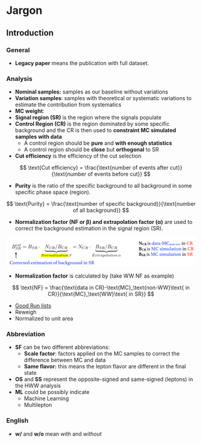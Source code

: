 # Jargon

## Introduction

### General

* **Legacy paper** means the publication with full dataset. 

### Analysis

* **Nominal samples:** samples as our baseline without variations
* **Variation samples**: samples with theoretical or systematic variations to estimate the contribution from systematics
* **MC weight**: 
* **Signal region \(SR\)** is the region where the signals populate
* **Control Region \(CR\)** is the region dominated by some specific background and the CR is then used to **constraint MC simulated samples with data**
  * A control region should be **pure** and **with enough statistics**
  * A control region should be **close** but **orthogonal** to SR
* **Cut efficiency** is the efficiency of the cut selection

$$
\text{Cut efficiency} = \frac{\text{number of events after cut}}{\text{number of events before cut}}
$$

* **Purity** is the ratio of the specific background to all background in some specific phase space \(region\).

$$
\text{Purity} = \frac{\text{number of specific background}}{\text{number of all background}}
$$

* **Normalization factor \(NF or β\) and extrapolation factor \(α\)** are used to correct the background estimation in the signal region \(SR\).

![](../.gitbook/assets/ying-mu-kuai-zhao-20190609-xia-wu-8.07.32.png)

* **Normalization factor** is calculated by \(take WW NF as example\)

$$
\text{NF} = \frac{\text{data in CR}-\text{MC}_\text{non-WW}\text{ in CR}}{\text{MC}_\text{WW}\text{ in SR}}
$$

* [Good Run lists](https://twiki.cern.ch/twiki/bin/viewauth/AtlasProtected/GoodRunListsForAnalysisRun2)
* Reweigh
* Normalized to unit area

### Abbreviation

* **SF** can be two different abbreviations:
  * **Scale factor**: factors applied on the MC samples to correct the difference between MC and data
  * **Same flavor:** this means the lepton flavor are different in the final state
* **OS** and **SS** represent the opposite-signed and same-signed \(leptons\) in the HWW analysis
* **ML** could be possibly indicate 
  * Machine Learning
  * Multilepton

### English

* **w/** and **w/o** mean _with_ and _without_

